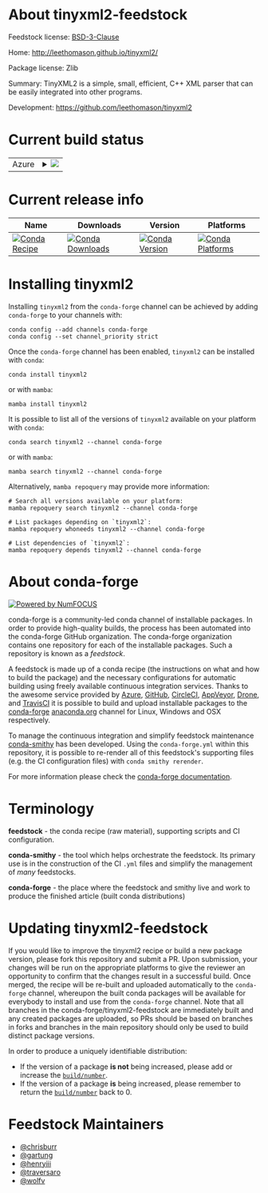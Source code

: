 About tinyxml2-feedstock
========================

Feedstock license: [BSD-3-Clause](https://github.com/conda-forge/tinyxml2-feedstock/blob/main/LICENSE.txt)

Home: http://leethomason.github.io/tinyxml2/

Package license: Zlib

Summary: TinyXML2 is a simple, small, efficient, C++ XML parser that can be easily integrated into other programs.

Development: https://github.com/leethomason/tinyxml2

Current build status
====================


<table>
    
  <tr>
    <td>Azure</td>
    <td>
      <details>
        <summary>
          <a href="https://dev.azure.com/conda-forge/feedstock-builds/_build/latest?definitionId=6567&branchName=main">
            <img src="https://dev.azure.com/conda-forge/feedstock-builds/_apis/build/status/tinyxml2-feedstock?branchName=main">
          </a>
        </summary>
        <table>
          <thead><tr><th>Variant</th><th>Status</th></tr></thead>
          <tbody><tr>
              <td>linux_64</td>
              <td>
                <a href="https://dev.azure.com/conda-forge/feedstock-builds/_build/latest?definitionId=6567&branchName=main">
                  <img src="https://dev.azure.com/conda-forge/feedstock-builds/_apis/build/status/tinyxml2-feedstock?branchName=main&jobName=linux&configuration=linux%20linux_64_" alt="variant">
                </a>
              </td>
            </tr><tr>
              <td>linux_aarch64</td>
              <td>
                <a href="https://dev.azure.com/conda-forge/feedstock-builds/_build/latest?definitionId=6567&branchName=main">
                  <img src="https://dev.azure.com/conda-forge/feedstock-builds/_apis/build/status/tinyxml2-feedstock?branchName=main&jobName=linux&configuration=linux%20linux_aarch64_" alt="variant">
                </a>
              </td>
            </tr><tr>
              <td>linux_ppc64le</td>
              <td>
                <a href="https://dev.azure.com/conda-forge/feedstock-builds/_build/latest?definitionId=6567&branchName=main">
                  <img src="https://dev.azure.com/conda-forge/feedstock-builds/_apis/build/status/tinyxml2-feedstock?branchName=main&jobName=linux&configuration=linux%20linux_ppc64le_" alt="variant">
                </a>
              </td>
            </tr><tr>
              <td>osx_64</td>
              <td>
                <a href="https://dev.azure.com/conda-forge/feedstock-builds/_build/latest?definitionId=6567&branchName=main">
                  <img src="https://dev.azure.com/conda-forge/feedstock-builds/_apis/build/status/tinyxml2-feedstock?branchName=main&jobName=osx&configuration=osx%20osx_64_" alt="variant">
                </a>
              </td>
            </tr><tr>
              <td>osx_arm64</td>
              <td>
                <a href="https://dev.azure.com/conda-forge/feedstock-builds/_build/latest?definitionId=6567&branchName=main">
                  <img src="https://dev.azure.com/conda-forge/feedstock-builds/_apis/build/status/tinyxml2-feedstock?branchName=main&jobName=osx&configuration=osx%20osx_arm64_" alt="variant">
                </a>
              </td>
            </tr><tr>
              <td>win_64</td>
              <td>
                <a href="https://dev.azure.com/conda-forge/feedstock-builds/_build/latest?definitionId=6567&branchName=main">
                  <img src="https://dev.azure.com/conda-forge/feedstock-builds/_apis/build/status/tinyxml2-feedstock?branchName=main&jobName=win&configuration=win%20win_64_" alt="variant">
                </a>
              </td>
            </tr>
          </tbody>
        </table>
      </details>
    </td>
  </tr>
</table>

Current release info
====================

| Name | Downloads | Version | Platforms |
| --- | --- | --- | --- |
| [![Conda Recipe](https://img.shields.io/badge/recipe-tinyxml2-green.svg)](https://anaconda.org/conda-forge/tinyxml2) | [![Conda Downloads](https://img.shields.io/conda/dn/conda-forge/tinyxml2.svg)](https://anaconda.org/conda-forge/tinyxml2) | [![Conda Version](https://img.shields.io/conda/vn/conda-forge/tinyxml2.svg)](https://anaconda.org/conda-forge/tinyxml2) | [![Conda Platforms](https://img.shields.io/conda/pn/conda-forge/tinyxml2.svg)](https://anaconda.org/conda-forge/tinyxml2) |

Installing tinyxml2
===================

Installing `tinyxml2` from the `conda-forge` channel can be achieved by adding `conda-forge` to your channels with:

```
conda config --add channels conda-forge
conda config --set channel_priority strict
```

Once the `conda-forge` channel has been enabled, `tinyxml2` can be installed with `conda`:

```
conda install tinyxml2
```

or with `mamba`:

```
mamba install tinyxml2
```

It is possible to list all of the versions of `tinyxml2` available on your platform with `conda`:

```
conda search tinyxml2 --channel conda-forge
```

or with `mamba`:

```
mamba search tinyxml2 --channel conda-forge
```

Alternatively, `mamba repoquery` may provide more information:

```
# Search all versions available on your platform:
mamba repoquery search tinyxml2 --channel conda-forge

# List packages depending on `tinyxml2`:
mamba repoquery whoneeds tinyxml2 --channel conda-forge

# List dependencies of `tinyxml2`:
mamba repoquery depends tinyxml2 --channel conda-forge
```


About conda-forge
=================

[![Powered by
NumFOCUS](https://img.shields.io/badge/powered%20by-NumFOCUS-orange.svg?style=flat&colorA=E1523D&colorB=007D8A)](https://numfocus.org)

conda-forge is a community-led conda channel of installable packages.
In order to provide high-quality builds, the process has been automated into the
conda-forge GitHub organization. The conda-forge organization contains one repository
for each of the installable packages. Such a repository is known as a *feedstock*.

A feedstock is made up of a conda recipe (the instructions on what and how to build
the package) and the necessary configurations for automatic building using freely
available continuous integration services. Thanks to the awesome service provided by
[Azure](https://azure.microsoft.com/en-us/services/devops/), [GitHub](https://github.com/),
[CircleCI](https://circleci.com/), [AppVeyor](https://www.appveyor.com/),
[Drone](https://cloud.drone.io/welcome), and [TravisCI](https://travis-ci.com/)
it is possible to build and upload installable packages to the
[conda-forge](https://anaconda.org/conda-forge) [anaconda.org](https://anaconda.org/)
channel for Linux, Windows and OSX respectively.

To manage the continuous integration and simplify feedstock maintenance
[conda-smithy](https://github.com/conda-forge/conda-smithy) has been developed.
Using the ``conda-forge.yml`` within this repository, it is possible to re-render all of
this feedstock's supporting files (e.g. the CI configuration files) with ``conda smithy rerender``.

For more information please check the [conda-forge documentation](https://conda-forge.org/docs/).

Terminology
===========

**feedstock** - the conda recipe (raw material), supporting scripts and CI configuration.

**conda-smithy** - the tool which helps orchestrate the feedstock.
                   Its primary use is in the construction of the CI ``.yml`` files
                   and simplify the management of *many* feedstocks.

**conda-forge** - the place where the feedstock and smithy live and work to
                  produce the finished article (built conda distributions)


Updating tinyxml2-feedstock
===========================

If you would like to improve the tinyxml2 recipe or build a new
package version, please fork this repository and submit a PR. Upon submission,
your changes will be run on the appropriate platforms to give the reviewer an
opportunity to confirm that the changes result in a successful build. Once
merged, the recipe will be re-built and uploaded automatically to the
`conda-forge` channel, whereupon the built conda packages will be available for
everybody to install and use from the `conda-forge` channel.
Note that all branches in the conda-forge/tinyxml2-feedstock are
immediately built and any created packages are uploaded, so PRs should be based
on branches in forks and branches in the main repository should only be used to
build distinct package versions.

In order to produce a uniquely identifiable distribution:
 * If the version of a package **is not** being increased, please add or increase
   the [``build/number``](https://docs.conda.io/projects/conda-build/en/latest/resources/define-metadata.html#build-number-and-string).
 * If the version of a package **is** being increased, please remember to return
   the [``build/number``](https://docs.conda.io/projects/conda-build/en/latest/resources/define-metadata.html#build-number-and-string)
   back to 0.

Feedstock Maintainers
=====================

* [@chrisburr](https://github.com/chrisburr/)
* [@gartung](https://github.com/gartung/)
* [@henryiii](https://github.com/henryiii/)
* [@traversaro](https://github.com/traversaro/)
* [@wolfv](https://github.com/wolfv/)

